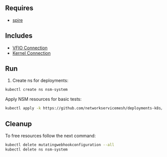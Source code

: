 ## Requires

- [spire](../spire)

## Includes

- [VFIO Connection](../use-cases/Vfio2Noop)
- [Kernel Connection](../use-cases/SriovKernel2Noop)

## Run

1. Create ns for deployments:
```bash
kubectl create ns nsm-system
```

Apply NSM resources for basic tests:
```bash
kubectl apply -k https://github.com/networkservicemesh/deployments-k8s/examples/sriov?ref=929bd1b494edfce6ae90bffd82dfdce5bb253f98
```

## Cleanup

To free resources follow the next command:
```bash
kubectl delete mutatingwebhookconfiguration --all
kubectl delete ns nsm-system
```
